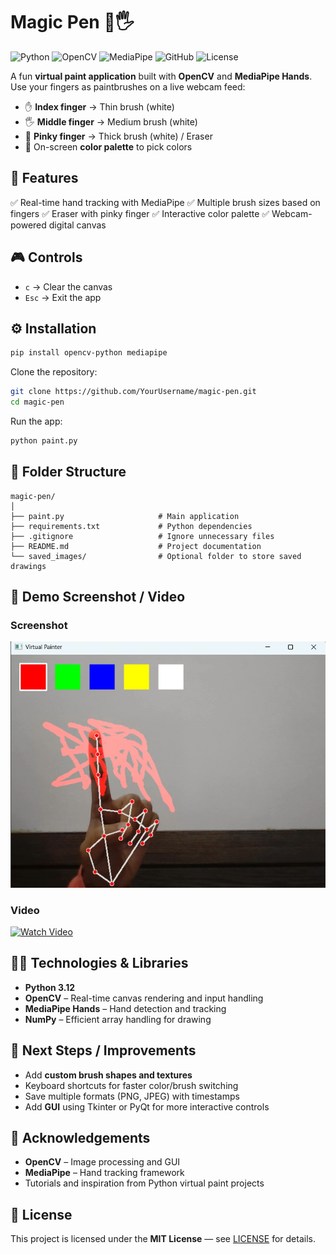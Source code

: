 # Magic Pen 🎨🖐️

![Python](https://img.shields.io/badge/Python-3.12-blue)
![OpenCV](https://img.shields.io/badge/OpenCV-4.x-lightgrey)
![MediaPipe](https://img.shields.io/badge/MediaPipe-Hands-orange)
![GitHub](https://img.shields.io/badge/GitHub-Repo-black)
![License](https://img.shields.io/badge/License-MIT-green)

A fun **virtual paint application** built with **OpenCV** and **MediaPipe Hands**.
Use your fingers as paintbrushes on a live webcam feed:

* ✋ **Index finger** → Thin brush (white)
* 🖐️ **Middle finger** → Medium brush (white)
* 🤌 **Pinky finger** → Thick brush (white) / Eraser
* 🎨 On-screen **color palette** to pick colors


## 🚀 Features

✅ Real-time hand tracking with MediaPipe
✅ Multiple brush sizes based on fingers
✅ Eraser with pinky finger
✅ Interactive color palette
✅ Webcam-powered digital canvas


## 🎮 Controls

* `c` → Clear the canvas
* `Esc` → Exit the app


## ⚙️ Installation

```bash
pip install opencv-python mediapipe
```

Clone the repository:

```bash
git clone https://github.com/YourUsername/magic-pen.git
cd magic-pen
```

Run the app:

```bash
python paint.py
```


## 📂 Folder Structure

```
magic-pen/
│
├── paint.py                     # Main application  
├── requirements.txt             # Python dependencies  
├── .gitignore                   # Ignore unnecessary files  
├── README.md                    # Project documentation  
└── saved_images/                # Optional folder to store saved drawings
```


## 📸 Demo Screenshot / Video

### Screenshot

![Magicpen Screenshot](https://github.com/CodeByHarini/Magic-Pen/blob/main/Magic%20pen%20Output.jpg)

### Video

[![Watch Video](assets/chatbot_demo_thumbnail.png)](https://github.com/CodeByHarini/Magic-Pen/blob/main/Magic%20pen%20demo%20.mp4)

## 🧑‍💻 Technologies & Libraries

* **Python 3.12**
* **OpenCV** – Real-time canvas rendering and input handling
* **MediaPipe Hands** – Hand detection and tracking
* **NumPy** – Efficient array handling for drawing


## 🔮 Next Steps / Improvements

* Add **custom brush shapes and textures**
* Keyboard shortcuts for faster color/brush switching
* Save multiple formats (PNG, JPEG) with timestamps
* Add **GUI** using Tkinter or PyQt for more interactive controls


## 🙏 Acknowledgements

* **OpenCV** – Image processing and GUI
* **MediaPipe** – Hand tracking framework
* Tutorials and inspiration from Python virtual paint projects


## 📜 License

This project is licensed under the **MIT License** — see [LICENSE](LICENSE) for details.



